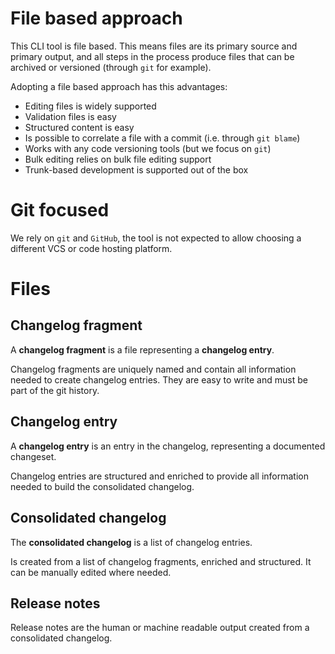# File based approach

This CLI tool is file based. This means files are its primary source and primary output, and all steps in the process produce files that can be archived or versioned (through `git` for example).

Adopting a file based approach has this advantages:
- Editing files is widely supported 
- Validation files is easy
- Structured content is easy
- Is possible to correlate a file with a commit (i.e. through `git blame`)
- Works with any code versioning tools (but we focus on `git`)
- Bulk editing relies on bulk file editing support
- Trunk-based development is supported out of the box

# Git focused

We rely on `git` and `GitHub`, the tool is not expected to allow choosing a different VCS or code hosting platform.

# Files
## Changelog fragment

A **changelog fragment** is a file representing a **changelog entry**. 

Changelog fragments are uniquely named and contain all information needed to create changelog entries. They are easy to write and must be part of the git history.

## Changelog entry

A **changelog entry** is an entry in the changelog, representing a documented changeset.

Changelog entries are structured and enriched to provide all information needed to build the consolidated changelog.

## Consolidated changelog

The **consolidated changelog** is a list of changelog entries.

Is created from a list of changelog fragments, enriched and structured. It can be manually edited where needed.

## Release notes

Release notes are the human or machine readable output created from a consolidated changelog.
